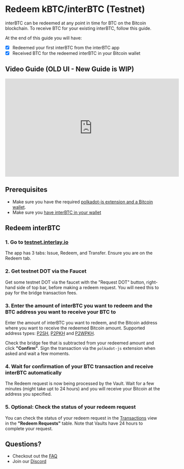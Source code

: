 # Redeem kBTC/interBTC (Testnet)

interBTC can be redeemed at any point in time for BTC on the Bitcoin blockchain. To receive BTC for your existing interBTC, follow this guide.

At the end of this guide you will have:

- [x] Redeemed your first interBTC from the interBTC app
- [X] Received BTC for the redeemed interBTC in your Bitcoin wallet

## Video Guide (OLD UI - New Guide is WIP)

<iframe width="560" height="315" src="https://www.youtube.com/embed/-TZ2XUmXh9I" frameborder="0" allow="accelerometer; autoplay; clipboard-write; encrypted-media; gyroscope; picture-in-picture" allowfullscreen></iframe>

## Prerequisites

- Make sure you have the required [polkadot-js extension and a Bitcoin wallet](start/prereq.md).
- Make sure you [have interBTC in your wallet](guides/issue.md)

## Redeem interBTC

### 1. Go to [ testnet.interlay.io](https://testnet.interlay.io)

The app has 3 tabs: Issue, Redeem, and Transfer. Ensure you are on the Redeem tab.

### 2. Get testnet DOT via the Faucet

Get some testnet DOT via the faucet with the "Request DOT" button, right-hand side of top bar, before making a redeem request. You will need this to pay for the bridge transaction fees.

### 3. Enter the amount of interBTC you want to redeem and the BTC address you want to receive your BTC to

Enter the amount of interBTC you want to redeem, and the Bitcoin address where you want to receive the redeemed Bitcoin amount. Supported address types: [P2SH](https://en.bitcoin.it/wiki/P2SH), [P2PKH](https://en.bitcoin.it/wiki/P2PKH) and [P2WPKH](https://wiki.trezor.io/P2WPKH).

Check the bridge fee that is subtracted from your redeemed amount and click **"Confirm"**. Sign the transaction via the `polkadot-js` extension when asked and wait a few moments.

### 4. Wait for confirmation of your BTC transaction and receive interBTC automatically

The Redeem request is now being processed by the Vault. Wait for a few minutes (might take upt to 24 hours) and you will receive your Bitcoin at the address you specified.

### 5. Optional: Check the status of your redeem request

You can check the status of your redeem request in the [Transactions](https://testnet.interlay.io/transactions) view in the **"Redeem Requests"** table. Note that Vaults have 24 hours to complete your request.

## Questions?

- Checkout out the [FAQ](https://www.notion.so/interlay/Interlay-FAQ-5e3019b1cfd94f6693dc186e9640e607#277286bac5224dbbab565af4fe1ec5d5)
- Join our [Discord](https://discord.com/invite/KgCYK3MKSf)
